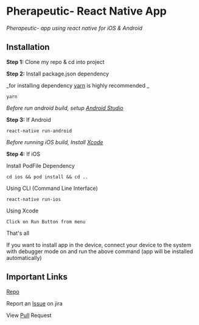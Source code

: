 # Pherapeutic- React Native App

_Pherapeutic-  app using react native for iOS & Android_

## Installation

**Step 1:** Clone my repo & cd into project

**Step 2:** Install package.json dependency

_for installing dependency [yarn](https://yarnpkg.com/lang/en/) is highly recommended _

```
yarn
```

_Before run android build, setup [Android Studio](https://facebook.github.io/react-native/docs/android-setup.html)_

**Step 3:** If Android

```
react-native run-android
```

_Before running iOS build, Install [Xcode](https://developer.apple.com/xcode/download/)_

**Step 4:** If iOS

Install PodFile Dependency

```
cd ios && pod install && cd ..
```

Using CLI (Command Line Interface)

```
react-native run-ios
```

Using Xcode

```
Click on Run Button from menu
```

That's all

If you want to install app in the device, connect your device to the system with debugger mode on and run the above command (app will be installed automatically)

## Important Links

[Repo](../../)

Report an [Issue](../..//jira) on jira

View [Pull](../../pull-requests) Request


